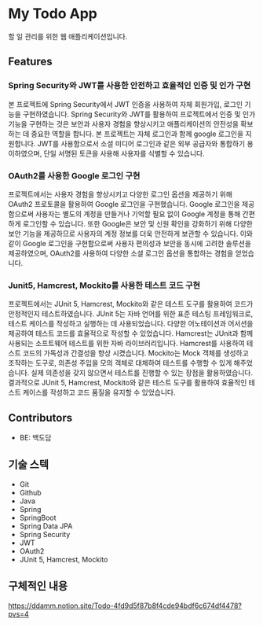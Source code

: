 # My Todo App
할 일 관리를 위한 웹 애플리케이션입니다.

## Features
### Spring Security와 JWT를 사용한 **안전하고 효율적인 인증 및 인가 구현**
본 프로젝트에 Spring Security에서 JWT 인증을 사용하여 자체 회원가입, 로그인 기능을 구현하였습니다. Spring Security와 JWT를 활용하여 프로젝트에서 인증 및 인가 기능을 구현하는 것은 보안과 사용자 경험을 향상시키고 애플리케이션의 안전성을 확보하는 데 중요한 역할을 합니다.
본 프로젝트는 자체 로그인과 함께 google 로그인을 지원합니다. JWT를 사용함으로서 소셜 미디어 로그인과 같은 외부 공급자와 통합하기 용이하였으며, 단일 서명된 토큰을 사용해 사용자를 식별할 수 있습니다.

### OAuth2를 사용한 Google 로그인 구현
프로젝트에서는 사용자 경험을 향상시키고 다양한 로그인 옵션을 제공하기 위해 OAuth2 프로토콜을 활용하여 Google 로그인을 구현했습니다.
Google 로그인을 제공함으로써 사용자는 별도의 계정을 만들거나 기억할 필요 없이 Google 계정을 통해 간편하게 로그인할 수 있습니다. 또한 Google은 보안 및 신원 확인을 강화하기 위해 다양한 보안 기능을 제공하므로 사용자의 계정 정보를 더욱 안전하게 보관할 수 있습니다.
이와 같이 Google 로그인을 구현함으로써 사용자 편의성과 보안을 동시에 고려한 솔루션을 제공하였으며, OAuth2를 사용하여 다양한 소셜 로그인 옵션을 통합하는 경험을 얻었습니다.

### Junit5, Hamcrest, Mockito를 사용한 테스트 코드 구현
프로젝트에서는 JUnit 5, Hamcrest, Mockito와 같은 테스트 도구를 활용하여 코드가 안정적인지 테스트하였습니다. 
JUnit 5는 자바 언어를 위한 표준 테스팅 프레임워크로, 테스트 케이스를 작성하고 실행하는 데 사용되었습니다. 다양한 어노테이션과 어서션을 제공하여 테스트 코드를 효율적으로 작성할 수 있었습니다.
Hamcrest는 JUnit과 함께 사용되는 소프트웨어 테스트를 위한 자바 라이브러리입니다. Hamcrest를 사용하여 테스트 코드의 가독성과 간결성을 향상 시켰습니다.
Mockito는 Mock 객체를 생성하고 조작하는 도구로, 의존성 주입을 모의 객체로 대체하여 테스트를 수행할 수 있게 해주었습니다. 실제 의존성을 갖지 않으면서 테스트를 진행할 수 있는 장점을 활용하였습니다.
결과적으로 JUnit 5, Hamcrest, Mockito와 같은 테스트 도구를 활용하여 효율적인 테스트 케이스를 작성하고 코드 품질을 유지할 수 있었습니다.

## Contributors
- BE: 백도담

## 기술 스텍
- Git
- Github
- Java
- Spring
- SpringBoot
- Spring Data JPA
- Spring Security
- JWT
- OAuth2
- JUnit 5, Hamcrest, Mockito

## 구체적인 내용
https://ddamm.notion.site/Todo-4fd9d5f87b8f4cde94bdf6c674df4478?pvs=4
